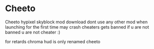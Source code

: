 # Cheeto
Cheeto hypixel skyblock mod download 
dont use any other mod when launching for the first time may crash 
cheaters gets banned if u are not banned u are not cheater :)

for retards chroma hud is only renamed cheeto
